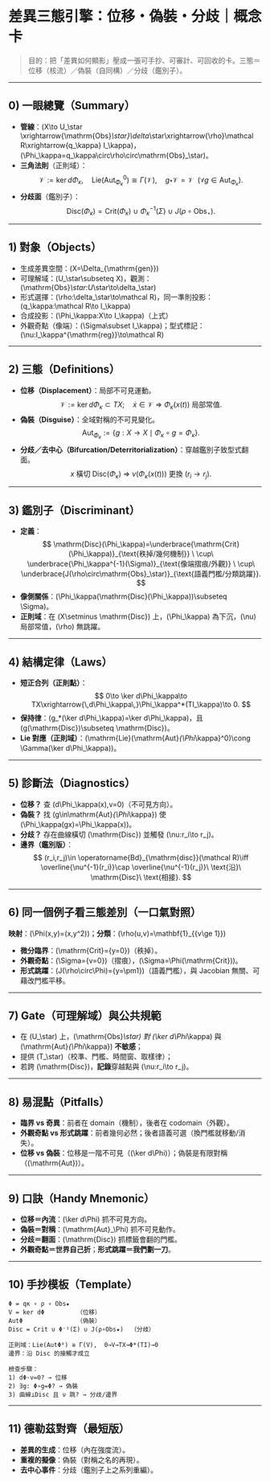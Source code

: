 # 差異三態引擎：位移・偽裝・分歧｜概念卡

> 目的：把「差異如何顯影」壓成一張可手抄、可審計、可回收的卡。三態＝位移（核流）／偽裝（自同構）／分歧（鑑別子）。

---

## 0) 一眼總覽（Summary）
- **管線**：\(X\to U_\star \xrightarrow{\mathrm{Obs}_\star}\delta_\star\xrightarrow{\rho}\mathcal R\xrightarrow{q_\kappa} I_\kappa\)，\(\Phi_\kappa=q_\kappa\circ\rho\circ\mathrm{Obs}_\star\)。
- **三角法則**（正則域）：
  $$
  \mathcal V:=\ker d\Phi_\kappa,\quad
  \mathrm{Lie}(\mathrm{Aut}_{\Phi_\kappa}^0)\cong \Gamma(\mathcal V),\quad
  g_*\mathcal V=\mathcal V\ \ (\forall g\in\mathrm{Aut}_{\Phi_\kappa}).
  $$
- **分歧面**（鑑別子）：
  $$
  \mathrm{Disc}(\Phi_\kappa)=\mathrm{Crit}(\Phi_\kappa)\ \cup\ \Phi_\kappa^{-1}(\Sigma)\ \cup\ J(\rho\circ\mathrm{Obs}_\star).
  $$

---

## 1) 對象（Objects）
- 生成差異空間：\(X=\Delta_{\mathrm{gen}}\)  
- 可理解域：\(U_\star\subseteq X\)，觀測：\(\mathrm{Obs}_\star:U_\star\to\delta_\star\)  
- 形式選擇：\(\rho:\delta_\star\to\mathcal R\)，同一準則投影：\(q_\kappa:\mathcal R\to I_\kappa\)  
- 合成投影：\(\Phi_\kappa:X\to I_\kappa\)（上式）  
- 外觀奇點（像端）：\(\Sigma\subset I_\kappa\)；型式標記：\(\nu:I_\kappa^{\mathrm{reg}}\to\mathcal R\)

---

## 2) 三態（Definitions）
- **位移（Displacement）**：局部不可見運動。  
  $$
  \mathcal V:=\ker d\Phi_\kappa\subset TX;\quad \dot x\in\mathcal V\ \Rightarrow\ \Phi_\kappa(x(t))\ \text{局部常值}.
  $$
- **偽裝（Disguise）**：全域對稱的不可見變化。  
  $$
  \mathrm{Aut}_{\Phi_\kappa}:=\{g:X\to X\mid \Phi_\kappa\circ g=\Phi_\kappa\}.
  $$
- **分歧／去中心（Bifurcation/Deterritorialization）**：穿越鑑別子致型式翻面。  
  $$
  x\ \text{橫切}\ \mathrm{Disc}(\Phi_\kappa)\ \Rightarrow\ \nu(\Phi_\kappa(x(t)))\ \text{更換 }(r_i\to r_j).
  $$

---

## 3) 鑑別子（Discriminant）
- **定義**：
  $$
  \mathrm{Disc}(\Phi_\kappa)=\underbrace{\mathrm{Crit}(\Phi_\kappa)}_{\text{秩掉/幾何機制}}
  \ \cup\ 
  \underbrace{\Phi_\kappa^{-1}(\Sigma)}_{\text{像端摺痕/外觀}}
  \ \cup\ 
  \underbrace{J(\rho\circ\mathrm{Obs}_\star)}_{\text{語義門檻/分類跳躍}}.
  $$
- **像側關係**：\(\Phi_\kappa(\mathrm{Disc}(\Phi_\kappa))\subseteq \Sigma\)。  
- **正則域**：在 \(X\setminus \mathrm{Disc}\) 上，\(\Phi_\kappa\) 為下沉，\(\nu\) 局部常值，\(\rho\) 無跳躍。

---

## 4) 結構定律（Laws）
- **短正合列（正則點）**：
  $$
  0\to \ker d\Phi_\kappa\to TX\xrightarrow{\,d\Phi_\kappa\,}\Phi_\kappa^*(TI_\kappa)\to 0.
  $$
- **保持律**：\(g_*(\ker d\Phi_\kappa)=\ker d\Phi_\kappa\)，且 \(g(\mathrm{Disc})\subseteq \mathrm{Disc}\)。  
- **Lie 對應（正則域）**：\(\mathrm{Lie}(\mathrm{Aut}_{\Phi_\kappa}^0)\cong \Gamma(\ker d\Phi_\kappa)\)。

---

## 5) 診斷法（Diagnostics）
- **位移？** 查 \(d\Phi_\kappa(x)\,v=0\)（不可見方向）。  
- **偽裝？** 找 \(g\in\mathrm{Aut}_{\Phi_\kappa}\) 使 \(\Phi_\kappa(gx)=\Phi_\kappa(x)\)。  
- **分歧？** 存在曲線橫切 \(\mathrm{Disc}\) 並觸發 \(\nu:r_i\to r_j\)。  
- **邊界（鑑別版）**：
  $$
  (r_i,r_j)\in \operatorname{Bd}_{\mathrm{disc}}(\mathcal R)\iff 
  \overline{\nu^{-1}(r_i)}\cap \overline{\nu^{-1}(r_j)}\ \text{沿}\ \mathrm{Disc}\ \text{相接}.
  $$

---

## 6) 同一個例子看三態差別（一口氣對照）
**映射**：\(\Phi(x,y)=(x,y^2)\)；**分類**：\(\rho(u,v)=\mathbf{1}_{\{v\ge 1\}}\)  
- **微分臨界**：\(\mathrm{Crit}=\{y=0\}\)（秩掉）。  
- **外觀奇點**：\(\Sigma=\{v=0\}\)（摺痕），\(\Sigma=\Phi(\mathrm{Crit})\)。  
- **形式跳躍**：\(J(\rho\circ\Phi)=\{y=\pm1\}\)（語義門檻），與 Jacobian 無關、可藉改門檻平移。

---

## 7) Gate（可理解域）與公共規範
- 在 \(U_\star\) 上，\(\mathrm{Obs}_\star\) 對 \(\ker d\Phi_\kappa\) 與 \(\mathrm{Aut}_{\Phi_\kappa}\) **不敏感**；  
- 提供 \(T_\star\)（校準、門檻、時間窗、取樣律）；  
- 若跨 \(\mathrm{Disc}\)，**記錄**穿越點與 \(\nu:r_i\to r_j\)。

---

## 8) 易混點（Pitfalls）
- **臨界 vs 奇異**：前者在 domain（機制），後者在 codomain（外觀）。  
- **外觀奇點 vs 形式跳躍**：前者幾何必然；後者語義可選（換門檻就移動/消失）。  
- **位移 vs 偽裝**：位移是一階不可見（\(\ker d\Phi\)）；偽裝是有限對稱（\(\mathrm{Aut}\)）。

---

## 9) 口訣（Handy Mnemonic）
- **位移＝內流**：\(\ker d\Phi\) 抓不可見方向。  
- **偽裝＝對稱**：\(\mathrm{Aut}_\Phi\) 抓不可見動作。  
- **分歧＝翻面**：\(\mathrm{Disc}\) 抓標籤會翻的門檻。  
- **外觀奇點＝世界自己折**；**形式跳躍＝我們劃一刀**。

---

## 10) 手抄模板（Template）
```
Φ = qκ ∘ ρ ∘ Obs★
V = ker dΦ         （位移）
AutΦ               （偽裝）
Disc = Crit ∪ Φ⁻¹(Σ) ∪ J(ρ∘Obs★)  （分歧）

正則域：Lie(AutΦ⁰) ≅ Γ(V),  0→V→TX→Φ*(TI)→0
邊界：沿 Disc 的接觸才成立

檢查步驟：
1) dΦ·v=0? → 位移
2) ∃g: Φ∘g=Φ? → 偽裝
3) 曲線⊥Disc 且 ν 跳? → 分歧/邊界
```

---

## 11) 德勒茲對齊（最短版）
- **差異的生成**：位移（內在強度流）。  
- **重複的擬像**：偽裝（對稱之名的再現）。  
- **去中心事件**：分歧（鑑別子上之系列重編）。
